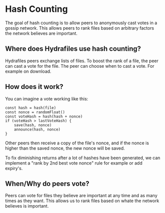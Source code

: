 # Hash Counting

The goal of hash counting is to allow peers to anonymously cast votes in a gossip network. This allows peers to rank files based on arbitrary factors the network believes are important.

## Where does Hydrafiles use hash counting?

Hydrafiles peers exchange lists of files. To boost the rank of a file, the peer can cast a vote for the file. The peer can choose when to cast a vote. For example on download.

## How does it work?

You can imagine a vote working like this:

```
const hash = hash(file)
const nonce = randomFloat()
const voteHash = hash(hash + nonce)
if (voteHash > lastVoteHash) {
    save(hash, nonce)
    announce(hash, nonce)
}
```

Other peers then receive a copy of the file's nonce, and if the nonce is higher than the saved nonce, the new nonce will be saved.

To fix diminishing returns after a lot of hashes have been generated, we can implement a "rank by 2nd best vote nonce" rule for example or add expiry's.

## When/Why do peers vote?

Peers can vote for files they believe are important at any time and as many times as they want. This allows us to rank files based on whate the network believes is important.
